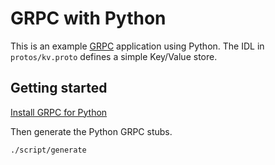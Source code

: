# GRPC with Python

This is an example [GRPC](http://grpc.io) application using Python. The IDL in `protos/kv.proto` defines a simple Key/Value store.

## Getting started

[Install GRPC for Python](https://github.com/grpc/grpc/tree/master/src/python/grpcio)

Then generate the Python GRPC stubs.

```bash
./script/generate
```

